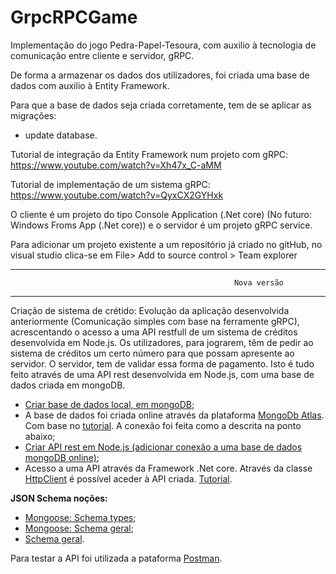 # GrpcRPCGame
Implementação do jogo Pedra-Papel-Tesoura, com auxilio à tecnologia de comunicação entre cliente e servidor, gRPC.

De forma a armazenar os dados dos utilizadores, foi criada uma base de dados com auxilio à Entity Framework.

Para que a base de dados seja criada corretamente, tem de se aplicar as migrações:
- update database.

Tutorial de integração da Entity Framework num projeto com gRPC: https://www.youtube.com/watch?v=Xh47x_C-aMM

Tutorial de implementação de um sistema gRPC: https://www.youtube.com/watch?v=QyxCX2GYHxk

O cliente é um projeto do tipo Console Application (.Net core) (No futuro: Windows Froms App (.Net core)) e o servidor é um projeto gRPC service.

Para adicionar um projeto existente a um repositório já criado no gitHub, no visual studio clica-se em File> Add to source control > Team explorer

*********************************************************************************************************
                                                      Nova versão
*********************************************************************************************************

Criação de sistema de crétido: Evolução da aplicação desenvolvida anteriormente (Comunicação simples com base na ferramente gRPC), acrescentando o acesso a uma API restfull de um sistema de créditos desenvolvida em Node.js. Os utilizadores, para jograrem, têm de pedir ao sistema de créditos um certo número para que possam apresente ao servidor. O servidor, tem de validar essa forma de pagamento. Isto é tudo feito através de uma API rest desenvolvida em Node.js, com uma base de dados criada em mongoDB.

- [Criar base de dados local, em mongoDB;](https://www.youtube.com/watch?v=wM7NJtQ0F6U)
- A base de dados foi criada online através da plataforma [MongoDb Atlas](https://account.mongodb.com/account/login?signedOut=true). Com base no [tutorial](https://www.youtube.com/watch?v=KKyag6t98g8). A conexão foi feita como a descrita na ponto abaixo;
- [Criar API rest em Node.js (adicionar conexão a uma base de dados mongoDB online)](https://www.youtube.com/watch?v=vjf774RKrLc);
- Acesso a uma API através da Framework .Net core. Através da classe [HttpClient](https://docs.microsoft.com/en-us/dotnet/api/system.net.http.httpclient?view=netcore-3.1) é possível aceder à API criada. [Tutorial](https://www.yogihosting.com/aspnet-core-consume-api/).


**JSON Schema noções:**
- [Mongoose: Schema types](https://mongoosejs.com/docs/4.x/docs/schematypes.html);
- [Mongoose: Schema geral](https://mongoosejs.com/docs/guide.html);
- [Schema geral](https://json-schema.org/understanding-json-schema/).


Para testar a API foi utilizada a pataforma [Postman](https://www.postman.com/).
